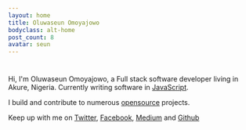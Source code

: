 ```yaml
---
layout: home
title: Oluwaseun Omoyajowo
bodyclass: alt-home
post_count: 8
avatar: seun
---
```

# 

Hi, I'm Oluwaseun Omoyajowo, a Full stack software developer living in Akure, Nigeria.
Currently writing software in [JavaScript](https://wikipedia.com/Javascript).

I build and contribute to numerous [opensource](https://github.com/flickz) projects. 

Keep up with me on [Twitter](https://twitter.com/oluwaseunOmoya), [Facebook](https://facebook.com/sheaflickz), [Medium](https://medium.com/@oluwaseunOmoya) and [Github](https://github.com/flickz)
